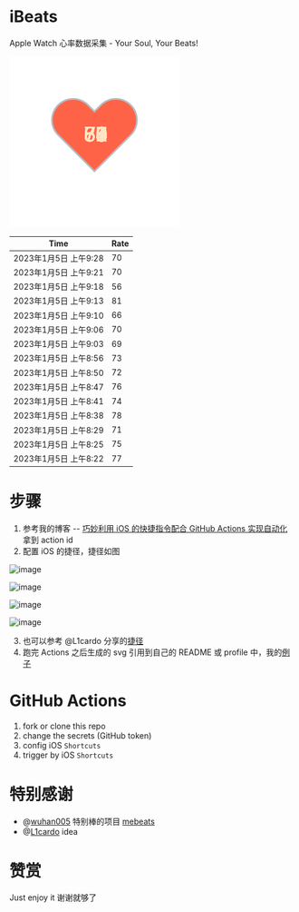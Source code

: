 # iBeats
Apple Watch 心率数据采集 - Your Soul, Your Beats!

![](./files/heart.svg)

<!--START_SECTION:my_heart_rate-->
| Time | Rate | 
 | ---- | ---- | 
| 2023年1月5日 上午9:28 | 70 |
| 2023年1月5日 上午9:21 | 70 |
| 2023年1月5日 上午9:18 | 56 |
| 2023年1月5日 上午9:13 | 81 |
| 2023年1月5日 上午9:10 | 66 |
| 2023年1月5日 上午9:06 | 70 |
| 2023年1月5日 上午9:03 | 69 |
| 2023年1月5日 上午8:56 | 73 |
| 2023年1月5日 上午8:50 | 72 |
| 2023年1月5日 上午8:47 | 76 |
| 2023年1月5日 上午8:41 | 74 |
| 2023年1月5日 上午8:38 | 78 |
| 2023年1月5日 上午8:29 | 71 |
| 2023年1月5日 上午8:25 | 75 |
| 2023年1月5日 上午8:22 | 77 |

<!--END_SECTION:my_heart_rate-->

# 步骤
1. 参考我的博客 -- [巧妙利用 iOS 的快捷指令配合 GitHub Actions 实现自动化](https://github.com/yihong0618/gitblog/issues/198) 拿到 action id
2. 配置 iOS 的捷径，捷径如图

![image](https://user-images.githubusercontent.com/15976103/122154218-0db0b480-ce97-11eb-93bb-5aec07c558dc.png)

![image](https://user-images.githubusercontent.com/15976103/122154236-186b4980-ce97-11eb-8e4b-70551a0391ae.png)

![image](https://user-images.githubusercontent.com/15976103/122154268-2d47dd00-ce97-11eb-902e-3acf292265a9.png)

![image](https://user-images.githubusercontent.com/15976103/122174055-fa144680-ceb4-11eb-9be2-3eb83cd516f7.png)

3. 也可以参考 @L1cardo 分享的[捷径](https://www.icloud.com/shortcuts/6ab6047b459c41ad822ad6b94b1c03d4)
4. 跑完 Actions 之后生成的 svg 引用到自己的 README 或 profile 中，我的[例子](https://github.com/yihong0618) 

# GitHub Actions

1. fork or clone this repo
2. change the secrets (GitHub token)
3. config iOS `Shortcuts` 
4. trigger by iOS `Shortcuts`

# 特别感谢
- @[wuhan005](https://github.com/wuhan005) 特别棒的项目 [mebeats](https://github.com/wuhan005/mebeats)
- @[L1cardo](https://github.com/L1cardo) idea

# 赞赏
Just enjoy it
谢谢就够了
